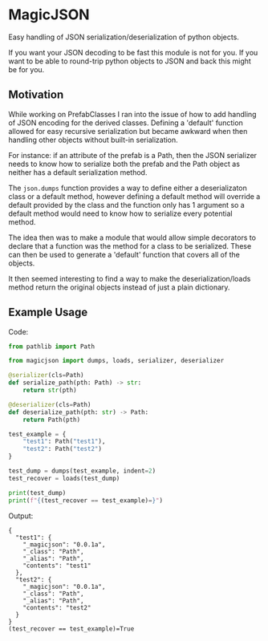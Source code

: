 # MagicJSON #
Easy handling of JSON serialization/deserialization of python objects. 

If you want your JSON decoding to be fast this module is not for you.
If you want to be able to round-trip python objects to JSON and back
this might be for you.

## Motivation ##
While working on PrefabClasses I ran into the issue of how to add handling of 
JSON encoding for the derived classes. Defining a 'default' function allowed
for easy recursive serialization but became awkward when then handling other
objects without built-in serialization.

For instance: if an attribute of the prefab is a Path, then the JSON serializer
needs to know how to serialize both the prefab and the Path object as neither
has a default serialization method. 

The `json.dumps` function provides a way to define either a deserializaton class 
or a default method, however defining a default method will override a default 
provided by the class and the function only has 1 argument so a default method
would need to know how to serialize every potential method.

The idea then was to make a module that would allow simple decorators to declare
that a function was the method for a class to be serialized. These can then be
used to generate a 'default' function that covers all of the objects.

It then seemed interesting to find a way to make the deserialization/loads method
return the original objects instead of just a plain dictionary.

## Example Usage ##

Code:
```python
from pathlib import Path

from magicjson import dumps, loads, serializer, deserializer

@serializer(cls=Path)
def serialize_path(pth: Path) -> str:
    return str(pth)

@deserializer(cls=Path)
def deserialize_path(pth: str) -> Path:
    return Path(pth)

test_example = {
    "test1": Path("test1"),
    "test2": Path("test2")
}

test_dump = dumps(test_example, indent=2)
test_recover = loads(test_dump)

print(test_dump)
print(f"{(test_recover == test_example)=}")
```

Output:
```
{
  "test1": {
    "_magicjson": "0.0.1a",
    "_class": "Path",
    "_alias": "Path",
    "contents": "test1"
  },
  "test2": {
    "_magicjson": "0.0.1a",
    "_class": "Path",
    "_alias": "Path",
    "contents": "test2"
  }
}
(test_recover == test_example)=True
```
